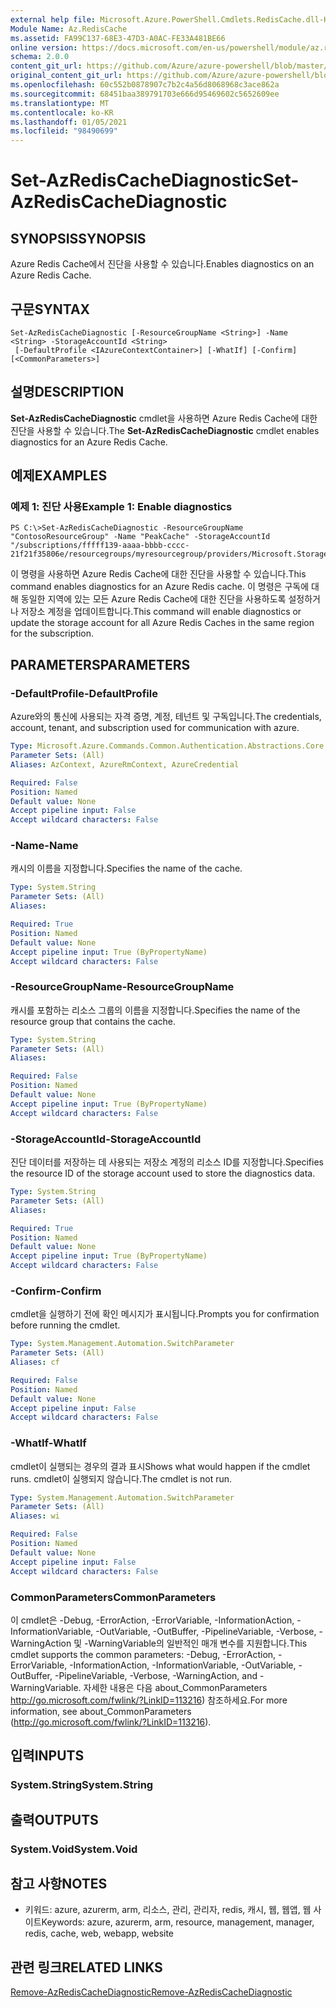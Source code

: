 ```yaml
---
external help file: Microsoft.Azure.PowerShell.Cmdlets.RedisCache.dll-Help.xml
Module Name: Az.RedisCache
ms.assetid: FA99C137-68E3-47D3-A0AC-FE33A481BE66
online version: https://docs.microsoft.com/en-us/powershell/module/az.rediscache/set-azrediscachediagnostic
schema: 2.0.0
content_git_url: https://github.com/Azure/azure-powershell/blob/master/src/RedisCache/RedisCache/help/Set-AzRedisCacheDiagnostic.md
original_content_git_url: https://github.com/Azure/azure-powershell/blob/master/src/RedisCache/RedisCache/help/Set-AzRedisCacheDiagnostic.md
ms.openlocfilehash: 60c552b0878907c7b2c4a56d8068968c3ace862a
ms.sourcegitcommit: 68451baa389791703e666d95469602c5652609ee
ms.translationtype: MT
ms.contentlocale: ko-KR
ms.lasthandoff: 01/05/2021
ms.locfileid: "98490699"
---
```

# <span data-ttu-id="fd3d9-101">Set-AzRedisCacheDiagnostic</span><span class="sxs-lookup"><span data-stu-id="fd3d9-101">Set-AzRedisCacheDiagnostic</span></span>

## <span data-ttu-id="fd3d9-102">SYNOPSIS</span><span class="sxs-lookup"><span data-stu-id="fd3d9-102">SYNOPSIS</span></span>
<span data-ttu-id="fd3d9-103">Azure Redis Cache에서 진단을 사용할 수 있습니다.</span><span class="sxs-lookup"><span data-stu-id="fd3d9-103">Enables diagnostics on an Azure Redis Cache.</span></span>

## <span data-ttu-id="fd3d9-104">구문</span><span class="sxs-lookup"><span data-stu-id="fd3d9-104">SYNTAX</span></span>

```
Set-AzRedisCacheDiagnostic [-ResourceGroupName <String>] -Name <String> -StorageAccountId <String>
 [-DefaultProfile <IAzureContextContainer>] [-WhatIf] [-Confirm] [<CommonParameters>]
```

## <span data-ttu-id="fd3d9-105">설명</span><span class="sxs-lookup"><span data-stu-id="fd3d9-105">DESCRIPTION</span></span>
<span data-ttu-id="fd3d9-106">**Set-AzRedisCacheDiagnostic** cmdlet을 사용하면 Azure Redis Cache에 대한 진단을 사용할 수 있습니다.</span><span class="sxs-lookup"><span data-stu-id="fd3d9-106">The **Set-AzRedisCacheDiagnostic** cmdlet enables diagnostics for an Azure Redis Cache.</span></span>

## <span data-ttu-id="fd3d9-107">예제</span><span class="sxs-lookup"><span data-stu-id="fd3d9-107">EXAMPLES</span></span>

### <span data-ttu-id="fd3d9-108">예제 1: 진단 사용</span><span class="sxs-lookup"><span data-stu-id="fd3d9-108">Example 1: Enable diagnostics</span></span>
```
PS C:\>Set-AzRedisCacheDiagnostic -ResourceGroupName "ContosoResourceGroup" -Name "PeakCache" -StorageAccountId "/subscriptions/fffff139-aaaa-bbbb-cccc-21f21f35806e/resourcegroups/myresourcegroup/providers/Microsoft.Storage/storageAccounts/mystorageaccount"
```

<span data-ttu-id="fd3d9-109">이 명령을 사용하면 Azure Redis Cache에 대한 진단을 사용할 수 있습니다.</span><span class="sxs-lookup"><span data-stu-id="fd3d9-109">This command enables diagnostics for an Azure Redis cache.</span></span>
<span data-ttu-id="fd3d9-110">이 명령은 구독에 대해 동일한 지역에 있는 모든 Azure Redis Cache에 대한 진단을 사용하도록 설정하거나 저장소 계정을 업데이트합니다.</span><span class="sxs-lookup"><span data-stu-id="fd3d9-110">This command will enable diagnostics or update the storage account for all Azure Redis Caches in the same region for the subscription.</span></span>

## <span data-ttu-id="fd3d9-111">PARAMETERS</span><span class="sxs-lookup"><span data-stu-id="fd3d9-111">PARAMETERS</span></span>

### <span data-ttu-id="fd3d9-112">-DefaultProfile</span><span class="sxs-lookup"><span data-stu-id="fd3d9-112">-DefaultProfile</span></span>
<span data-ttu-id="fd3d9-113">Azure와의 통신에 사용되는 자격 증명, 계정, 테넌트 및 구독입니다.</span><span class="sxs-lookup"><span data-stu-id="fd3d9-113">The credentials, account, tenant, and subscription used for communication with azure.</span></span>

```yaml
Type: Microsoft.Azure.Commands.Common.Authentication.Abstractions.Core.IAzureContextContainer
Parameter Sets: (All)
Aliases: AzContext, AzureRmContext, AzureCredential

Required: False
Position: Named
Default value: None
Accept pipeline input: False
Accept wildcard characters: False
```

### <span data-ttu-id="fd3d9-114">-Name</span><span class="sxs-lookup"><span data-stu-id="fd3d9-114">-Name</span></span>
<span data-ttu-id="fd3d9-115">캐시의 이름을 지정합니다.</span><span class="sxs-lookup"><span data-stu-id="fd3d9-115">Specifies the name of the cache.</span></span>

```yaml
Type: System.String
Parameter Sets: (All)
Aliases:

Required: True
Position: Named
Default value: None
Accept pipeline input: True (ByPropertyName)
Accept wildcard characters: False
```

### <span data-ttu-id="fd3d9-116">-ResourceGroupName</span><span class="sxs-lookup"><span data-stu-id="fd3d9-116">-ResourceGroupName</span></span>
<span data-ttu-id="fd3d9-117">캐시를 포함하는 리소스 그룹의 이름을 지정합니다.</span><span class="sxs-lookup"><span data-stu-id="fd3d9-117">Specifies the name of the resource group that contains the cache.</span></span>

```yaml
Type: System.String
Parameter Sets: (All)
Aliases:

Required: False
Position: Named
Default value: None
Accept pipeline input: True (ByPropertyName)
Accept wildcard characters: False
```

### <span data-ttu-id="fd3d9-118">-StorageAccountId</span><span class="sxs-lookup"><span data-stu-id="fd3d9-118">-StorageAccountId</span></span>
<span data-ttu-id="fd3d9-119">진단 데이터를 저장하는 데 사용되는 저장소 계정의 리소스 ID를 지정합니다.</span><span class="sxs-lookup"><span data-stu-id="fd3d9-119">Specifies the resource ID of the storage account used to store the diagnostics data.</span></span>

```yaml
Type: System.String
Parameter Sets: (All)
Aliases:

Required: True
Position: Named
Default value: None
Accept pipeline input: True (ByPropertyName)
Accept wildcard characters: False
```

### <span data-ttu-id="fd3d9-120">-Confirm</span><span class="sxs-lookup"><span data-stu-id="fd3d9-120">-Confirm</span></span>
<span data-ttu-id="fd3d9-121">cmdlet을 실행하기 전에 확인 메시지가 표시됩니다.</span><span class="sxs-lookup"><span data-stu-id="fd3d9-121">Prompts you for confirmation before running the cmdlet.</span></span>

```yaml
Type: System.Management.Automation.SwitchParameter
Parameter Sets: (All)
Aliases: cf

Required: False
Position: Named
Default value: None
Accept pipeline input: False
Accept wildcard characters: False
```

### <span data-ttu-id="fd3d9-122">-WhatIf</span><span class="sxs-lookup"><span data-stu-id="fd3d9-122">-WhatIf</span></span>
<span data-ttu-id="fd3d9-123">cmdlet이 실행되는 경우의 결과 표시</span><span class="sxs-lookup"><span data-stu-id="fd3d9-123">Shows what would happen if the cmdlet runs.</span></span> <span data-ttu-id="fd3d9-124">cmdlet이 실행되지 않습니다.</span><span class="sxs-lookup"><span data-stu-id="fd3d9-124">The cmdlet is not run.</span></span>

```yaml
Type: System.Management.Automation.SwitchParameter
Parameter Sets: (All)
Aliases: wi

Required: False
Position: Named
Default value: None
Accept pipeline input: False
Accept wildcard characters: False
```

### <span data-ttu-id="fd3d9-125">CommonParameters</span><span class="sxs-lookup"><span data-stu-id="fd3d9-125">CommonParameters</span></span>
<span data-ttu-id="fd3d9-126">이 cmdlet은 -Debug, -ErrorAction, -ErrorVariable, -InformationAction, -InformationVariable, -OutVariable, -OutBuffer, -PipelineVariable, -Verbose, -WarningAction 및 -WarningVariable의 일반적인 매개 변수를 지원합니다.</span><span class="sxs-lookup"><span data-stu-id="fd3d9-126">This cmdlet supports the common parameters: -Debug, -ErrorAction, -ErrorVariable, -InformationAction, -InformationVariable, -OutVariable, -OutBuffer, -PipelineVariable, -Verbose, -WarningAction, and -WarningVariable.</span></span> <span data-ttu-id="fd3d9-127">자세한 내용은 다음 about_CommonParameters http://go.microsoft.com/fwlink/?LinkID=113216) 참조하세요.</span><span class="sxs-lookup"><span data-stu-id="fd3d9-127">For more information, see about_CommonParameters (http://go.microsoft.com/fwlink/?LinkID=113216).</span></span>

## <span data-ttu-id="fd3d9-128">입력</span><span class="sxs-lookup"><span data-stu-id="fd3d9-128">INPUTS</span></span>

### <span data-ttu-id="fd3d9-129">System.String</span><span class="sxs-lookup"><span data-stu-id="fd3d9-129">System.String</span></span>

## <span data-ttu-id="fd3d9-130">출력</span><span class="sxs-lookup"><span data-stu-id="fd3d9-130">OUTPUTS</span></span>

### <span data-ttu-id="fd3d9-131">System.Void</span><span class="sxs-lookup"><span data-stu-id="fd3d9-131">System.Void</span></span>

## <span data-ttu-id="fd3d9-132">참고 사항</span><span class="sxs-lookup"><span data-stu-id="fd3d9-132">NOTES</span></span>
* <span data-ttu-id="fd3d9-133">키워드: azure, azurerm, arm, 리소스, 관리, 관리자, redis, 캐시, 웹, 웹앱, 웹 사이트</span><span class="sxs-lookup"><span data-stu-id="fd3d9-133">Keywords: azure, azurerm, arm, resource, management, manager, redis, cache, web, webapp, website</span></span>

## <span data-ttu-id="fd3d9-134">관련 링크</span><span class="sxs-lookup"><span data-stu-id="fd3d9-134">RELATED LINKS</span></span>

[<span data-ttu-id="fd3d9-135">Remove-AzRedisCacheDiagnostic</span><span class="sxs-lookup"><span data-stu-id="fd3d9-135">Remove-AzRedisCacheDiagnostic</span></span>](./Remove-AzRedisCacheDiagnostic.md)


